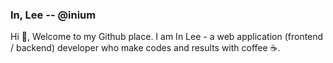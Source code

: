 ### In, Lee -- @inium

Hi 👋, Welcome to my Github place. I am In Lee - a web application (frontend / backend) developer who make codes and results with coffee ☕.


